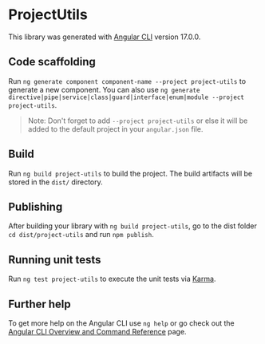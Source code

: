 # ProjectUtils

This library was generated with [Angular CLI](https://github.com/angular/angular-cli) version 17.0.0.

## Code scaffolding

Run `ng generate component component-name --project project-utils` to generate a new component. You can also use `ng generate directive|pipe|service|class|guard|interface|enum|module --project project-utils`.
> Note: Don't forget to add `--project project-utils` or else it will be added to the default project in your `angular.json` file. 

## Build

Run `ng build project-utils` to build the project. The build artifacts will be stored in the `dist/` directory.

## Publishing

After building your library with `ng build project-utils`, go to the dist folder `cd dist/project-utils` and run `npm publish`.

## Running unit tests

Run `ng test project-utils` to execute the unit tests via [Karma](https://karma-runner.github.io).

## Further help

To get more help on the Angular CLI use `ng help` or go check out the [Angular CLI Overview and Command Reference](https://angular.io/cli) page.
